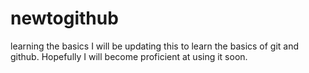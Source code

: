 # newtogithub
learning the basics
I will be updating this to learn the basics of git and github. 
Hopefully I will become proficient at using it soon.
